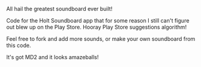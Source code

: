 All hail the greatest soundboard ever built! 

Code for the Holt Soundboard app that for some reason I still can't figure out blew up on the Play Store. Hooray Play Store suggestions algorithm!

Feel free to fork and add more sounds, or make your own soundboard from this code. 

It's got MD2 and it looks amazeballs!

